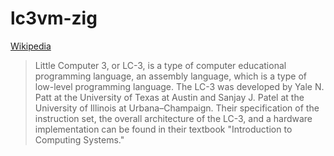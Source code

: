 # lc3vm-zig

[Wikipedia](https://en.wikipedia.org/wiki/LC-3#cite_note-CompSysBook-1)

 > Little Computer 3, or LC-3, is a type of computer educational programming language, an assembly language, which is a type of low-level programming language. The LC-3 was developed by Yale N. Patt at the University of Texas at Austin and Sanjay J. Patel at the University of Illinois at Urbana–Champaign. Their specification of the instruction set, the overall architecture of the LC-3, and a hardware implementation can be found in their textbook "Introduction to Computing Systems."